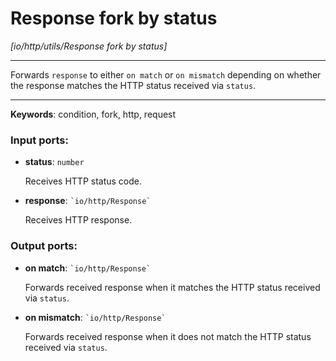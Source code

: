 # Response fork by status

_[io/http/utils/Response fork by status]_

---

Forwards `response` to either `on match` or `on mismatch` depending on whether the response matches the HTTP status received via `status`.  

---

__Keywords__: condition, fork, http, request

### Input ports:

* __status__: ` number `

    Receives HTTP status code.


* __response__: `` `io/http/Response` ``

    Receives HTTP response.

### Output ports:

* __on match__: `` `io/http/Response` ``

    Forwards received response when it matches the HTTP status received via `status`.


* __on mismatch__: `` `io/http/Response` ``

    Forwards received response when it does not match the HTTP status received via `status`.


